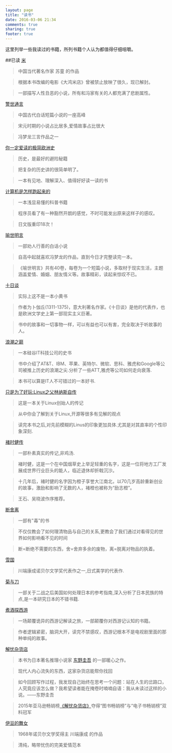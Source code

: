```yaml
---
layout: page
title: "读书"
date: 2016-03-06 21:34
comments: true
sharing: true
footer: true
---
```


这里列举一些我读过的书籍，所列书籍个人认为都值得仔细咀嚼。


##已读
[米](http://union-click.jd.com/jdc?e=0&p=AyIHZR5aEQISA1AYUyUCEgNTE1sQBCJDCkMFSjJLQhBaUAscSkIBR0ROVw1VC0dFFQIWAV0bXhMdS0IJRmsPS3MBB0IoEWIIYR0bMkZYdwZQSS5DDh43Vx1TFgQSBFQaaxcAEgdcH1sUByI3VRprR2zKsePD%2FqQexq3aztOCMhcHUxhcEgcTAGUbXhwHEANTGVoRBxQHZRxrRV1HRAtDDl1GRjdlK2s%3D&t=W1dCFBBFC1pXUwkEAEAdQFkJBVsVBhQPVR5dCltXWwg%3D)

> 中国当代著名作家 苏童 的作品

> 根据本书改编的电影《大鸿米店》曾被禁止放映了很久，现已解封。

> 一部描写人性丑恶的小说，所有和冯家有关的人都充满了悲剧属性。


[警世通言](http://union-click.jd.com/jdc?e=0&p=AyIHZR5aEQISA1AYUyUCEg5cGVsdASJDCkMFSjJLQhBaUAscSkIBR0ROVw1VC0dFFQIbDlcbUxYdS0IJRmtnYBVQVGVBSGBLUyUFW3RSalMzel1lDh43Vx1TFgQSBFQaaxcAEgdcH1sUByI3VRprR2zKsePD%2FqQexq3aztOCMhcHUxhcEgcTAGUbXhwAFQBVG14XBRsOZRxrRV1HRAtDDl1GRjdlK2s%3D&t=W1dCFBBFC1pXUwkEAEAdQFkJBVsVCxsFVRNYCltXWwg%3D)

> 中国古代白话短篇小说的一座高峰

> 宋元时期的小说占比居多,爱情故事占比很大

> 冯梦龙三言作品之一

[你一定爱读的极简欧洲史](http://union.click.jd.com/jdc?e=&p=AyIHZR5aEQISA1AYUyUCEgZXElkVBiJDCkMFSjJLQhBaUAscSkIBR0ROVw1VC0dFFQITBVwZWxEdS0IJRmt1R29TCGATC2BOTwUaJUtHVFwlfDNlDh43Vx1TFgQSBFQaaxcAEgdcH1sUByI3NGlrR2zKsePD%2FqQexq3aztOCMhcHUxhcEgcTAGUbXhwCEwVVGVsWBRIEZRxrRV1HRAtDDl1GRjdl&t=W1dCFBBFC1pXUwkEAEAdQFkJBVsVAxAOVxtfCltXWwg%3D)

> 历史，是最好的避险秘籍

> 把复杂的历史讲的很简单明了。

> 一本有见地、理解深入、值得好好读一读的书

[计算机是怎样跑起来的](http://union.click.jd.com/jdc?e=&p=AyIHZR5aEQISA1AYUyUCEgBdE1kcBiJDCkMFSjJLQhBaUAscSkIBR0ROVw1VC0dFFQIVD10ZUhEdS0IJRmt0e1ZUAEMfTmcVR1JpPRNRFmEMfltTDh43Vx1TFgQSBFQaaxcAEgdcH1sUByI3NGlrR2zKsePD%2FqQexq3aztOCMhcHUxhcEgcTAGUbXhwDFwRQG10UAhYBZRxrRV1HRAtDDl1GRjdl&t=W1dCFBBFC1pXUwkEAEAdQFkJBVsVBRoPVxJfCltXWwg%3D)

> 一本浅显易懂的科普书籍

> 程序员看了有一种豁然开朗的感觉，不时可能发出原来这样子的感叹。

> 日文版重印18次！


[喻世明言](http://union.click.jd.com/jdc?e=&p=AyIHZR5aEQISA1AYUyUCEwdWElgQASJDCkMFSjJLQhBaUAscSkIBR0ROVw1VC0dFFQMSBFwYXhYdS0IJRmtsSlZ6MlwEHWJndQoaP1IBTUEVZFtTDh43Vx1TFgQSBFQaaxcAEgdcH1sUByI3NGlrR2zKsePD%2FqQexq3aztOCMhcHUxhcEgcTAGUbXhMKGwRVHV0SAxIDZRxrRV1HRAtDDl1GRjdl&t=W1dCFBBFC1pXUwkEAEAdQFkJBVsUAhEOVh5YCltXWwg%3D)

> 一部劝人行善的白话小说

> 自高中起就喜欢冯梦龙的作品，直到今日才完整读完一本。

> 《喻世明言》共有40卷，每卷为一个短篇小说，多取材于现实生活，主题涵盖爱情、婚姻、朋友情义等。故事精彩，读起来惊叹不已。


[十日谈](http://union.click.jd.com/jdc?e=&p=AyIHZR5aEQISA1AYUyUCEw9dHl8QBiJDCkMFSjJLQhBaUAscSkIBR0ROVw1VC0dFFQMaD1AfXhEdS0IJRmsQfGcdXXNaTWBtQxR%2FI0wcDF9RfiZDDh43Vx1TFgQSBFQaaxcAEgdcH1sUByI3NGlrR2zKsePD%2FqQexq3aztOCMhcHUxhcEgcTAGUbXhMLEgRdEl4SBhUFZRxrRV1HRAtDDl1GRjdl&t=W1dCFBBFC1pXUwkEAEAdQFkJBVsUChoCUR5fCltXWwg%3D)

> 实际上这不是一本小黄书

> 作者为卜伽丘(1311-1375)，意大利著名作家。《十日谈》是他的代表作，也是欧洲文学史上第一部现实主义巨著。

> 书中的故事和一切事物一样，可以有益也可以有害，完全取决于听故事的人。


[浪潮之巅](http://union.click.jd.com/jdc?e=&p=AyIHZR5aEQISA1AYUyUCEgRRGVscByJDCkMFSjJLQhBaUAscSkIBR0ROVw1VC0dFFQIRA1cbUhAdS0IJRmthBFBeKWAYaGFAeSl%2FEBJHTH4RBVpTDh43Vx1TFgQSBFQaaxcAEgdcH1sUByI3NGlrR2zKsePD%2FqQexq3aztOCMhcHUxhcEgcTAGUbXhMHFgNXGlodAxoCZRxrRV1HRAtDDl1GRjdl&t=W1dCFBBFC1pXUwkEAEAdQFkJBVsVARYFVRJeCltXWwg%3D)

> 一本硅谷IT科技公司的史书

> 书中介绍了AT&T、IBM、苹果、英特尔、微软、思科、雅虎和Google等公司被推上历史的浪潮之尖.分析了一些ATT,雅虎等公司如何走向衰落.

> 本书可以算是IT人不可错过的一本好书.


[只是为了好玩:Linux之父林纳斯自传](https://www.amazon.cn/gp/product/B00MB51SAI/ref=as_li_qf_sp_asin_il_tl?ie=UTF8&camp=536&creative=3200&creativeASIN=B00MB51SAI&linkCode=as2&tag=droidyue-23)

> 这是一本关于Linux创始人的传记

> 从中你会了解到关于Linux,开源等很多有见解的观点

> 读完本书之后,对先前模糊的Linus的印象更加具体.尤其是对其直率的个性印象深刻.


[褚时健传](http://union.click.jd.com/jdc?e=&p=AyIHZR5aEQISA1AYUyUCEg5UGFwSBiJDCkMFSjJLQhBaUAscSkIBR0ROVw1VC0dFFQIbBlYcXBEdS0IJRmt1RWxcNm4NaGdgBFdGRRRVTAArGgZTDh43Vx1TFgQSBFQaaxcAEgdcH1sUByI3NGlrR2zKsePD%2FqQexq3aztOCMhcHUxhcEgcTAGUbXhMBFAVcElkcABUCZRxrRV1HRAtDDl1GRjdl&t=W1dCFBBFC1pXUwkEAEAdQFkJBVsVCxMEUhxfCltXWwg%3D)

> 一部朴素真实的传记,非鸡汤.

> 褚时健，这是一个在中国烟草史上举足轻重的名字，这是一位将地方工厂发展成世界行业巨头的能人，临近退休却折戟沉沙。

> 十几年后，褚时健的名字因为橙子享誉大江南北，以70几岁高龄重新创业的故事，激励和影响了无数的人，褚橙也被称为“励志橙”。

> 王石、吴晓波作序推荐。



[断舍离](http://union.click.jd.com/jdc?e=&p=AyIHZR5aEQISA1AYUyUCEgRRElMcAiJDCkMFSjJLQhBaUAscSkIBR0ROVw1VC0dFFQIRA1wTUhUdS0IJRmtSUXFMUk04EGBXeVREO3QAW0dcUFxlDh43Vx1TFgQSBFQaaxcAEgdcH1sUByI3NGlrR2zKsePD%2FqQexq3aztOCMhcHUxhcEgcTAGUbXhMCFwFTHFIRAREHZRxrRV1HRAtDDl1GRjdl&t=W1dCFBBFC1pXUwkEAEAdQFkJBVsVARYOXRJbCltXWwg%3D)

> 一部有"毒"的书

> 不仅仅教会了如何理清物品与自己的关系,更教会了我们通过对看得见的世界如何影响看不见的时间

> 断=断绝不需要的东西，舍=舍弃多余的废物，离=脱离对物品的执着。



[雪国](http://union.click.jd.com/jdc?e=&p=AyIHZR5aEQISA1AYUyUCEwVVHVoQACJDCkMFSjJLQhBaUAscSkIBR0ROVw1VC0dFFQMQB1MaXhcdS0IJRmtBWWsZBkgEd2FhWwxjC0EAVHIgTy51Dh43Vx1TFgQSBFQaaxcAEgdcH1sUByI3NGlrR2zKsePD%2FqQexq3aztOCMhcHUxhcEgcTAGUbXhMDGwRdGlMTBhUPZRxrRV1HRAtDDl1GRjdl&t=W1dCFBBFC1pXUwkEAEAdQFkJBVsUABIBVB5ZCltXWwg%3D)

> 川端康成诺贝尔文学奖代表作之一,日式美学的代表作.


[菊与刀](http://union.click.jd.com/jdc?e=&p=AyIHZR5aEQISA1AYUyUCEwBWE1oRACJDCkMFSjJLQhBaUAscSkIBR0ROVw1VC0dFFQMVBF0aXxcdS0IJRmtQVllYMAEBSGJTQwgFPkIYDGQVAQFlDh43Vx1TFgQSBFQaaxcAEgdcH1sUByI3NGlrR2zKsePD%2FqQexq3aztOCMhcHUxhcEgcTAGUbXhMDEAddGl4QAxEHZRxrRV1HRAtDDl1GRjdl&t=W1dCFBBFC1pXUwkEAEAdQFkJBVsUBREPVB9ZCltXWwg%3D)

> 一部关于二战之后美国如何处理日本的参考指南,深入分析了日本民族的特点,是一本研究日本的不错书籍.


[煮酒探西游](http://union.click.jd.com/jdc?e=&p=AyIHZR5aEQISA1AYUyUCEg5cG1ITASJDCkMFSjJLQhBaUAscSkIBR0ROVw1VC0dFFQIbDlUSXRYdS0IJRmtMXXJeBRoSEWFpAAobMhByGlsvZQdDDh43Vx1TFgQSBFQaaxcAEgdcH1sUByI3NGlrR2zKsePD%2FqQexq3aztOCMhcHUxhcEgcTAGUbXhIFEQRQElgSBxYDZRw%3D&t=W1dCFBBFC1pXUwkEAEAdQFkJBVsVCxsHXB1YCltXWwg%3D)
> 一场颠覆诡异的西游记解读之旅，一部颠覆你对西游记认知的书籍。

> 作者逻辑紧密，脑洞大开，读完不禁感叹，西游记根本不是电视剧里面的那种单纯的故事。


[解忧杂货店](http://www.amazon.cn/gp/product/B00JZ96ZI8/ref=as_li_qf_sp_asin_il_tl?ie=UTF8&camp=536&creative=3200&creativeASIN=B00JZ96ZI8&linkCode=as2&tag=droidyue-23)

>本书为日本著名推理小说家 [东野圭吾](http://union.click.jd.com/jdc?e=&p=AyIHZR5aEQISA1AYUyUCEgBdG1sVCyJDCkMFSjJLQhBaUAscSkIBR0ROVw1VC0dFFQIVD1UbWxwdS0IJRmtuY0kEBU47cWEaRysBPVNLFmMdbT5lDh43Vx1TFgQSBFQaaxcAEgdcH1sUByI3NGlrR2zKsePD%2FqQexq3aztOCMhcHUxhcEgcTAGUbXhIFEQRQH14VChsPZRw%3D&t=W1dCFBBFC1pXUwkEAEAdQFkJBVsVBRoHVRtSCltXWwg%3D) 的一部暖心之作。

>现代人内心流失的东西，这家杂货店能帮你找回

>如今回顾写作过程，我发现自己始终在思考一个问题：站在人生的岔路口，人究竟应该怎么做？我希望读者能在掩卷时喃喃自语：我从未读过这样的小说。——东野圭吾

>2015年亚马逊畅销榜[《解忧杂货店》](http://www.amazon.cn/gp/product/B00JZ96ZI8/ref=as_li_qf_sp_asin_il_tl?ie=UTF8&camp=536&creative=3200&creativeASIN=B00JZ96ZI8&linkCode=as2&tag=droidyue-23)夺得“图书畅销榜”与“电子书畅销榜”双料冠军

  
[伊豆的舞女](http://www.amazon.cn/gp/product/B00LMULNMG/ref=as_li_qf_sp_asin_il_tl?ie=UTF8&camp=536&creative=3200&creativeASIN=B00LMULNMG&linkCode=as2&tag=droidyue-23)

> 1968年诺贝尔文学奖得主 川端康成 的作品

> 清纯，略带忧伤的完美爱情范本


